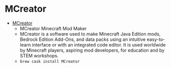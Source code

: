 # MCreator
- [MCreator](https://mcreator.net/)
  -  MCreator Minecraft Mod Maker
  - MCreator is a software used to make Minecraft Java Edition mods, Bedrock Edition Add-Ons, and data packs using an intuitive easy-to-learn interface or with an integrated code editor. It is used worldwide by Minecraft players, aspiring mod developers, for education and by STEM workshops.
  - `brew cask install MCreator`
